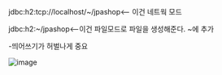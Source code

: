  jdbc:h2:tcp://localhost/~/jpashop<-- 이건 네트웍 모드
 
  jdbc:h2:~/jpashop<--이건 파일모드로 파일을 생성해준다. ~에 추가
  
  -띄어쓰기가 허벌나게 중요
  
  ![image](https://user-images.githubusercontent.com/108928206/192795611-7dc64cca-0d2f-44fa-84ab-f200cddd5be5.png)
